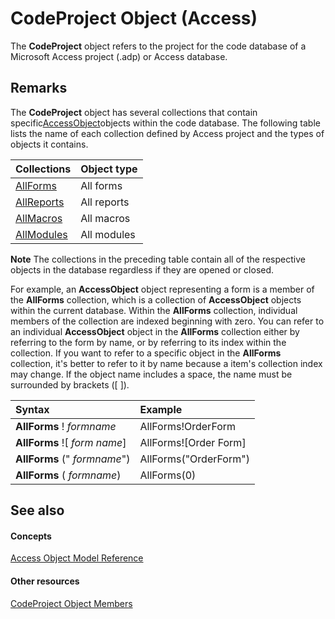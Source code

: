 
# CodeProject Object (Access)

The  **CodeProject** object refers to the project for the code database of a Microsoft Access project (.adp) or Access database.


## Remarks

The  **CodeProject** object has several collections that contain specific[AccessObject](8a770b33-5bff-120a-6707-ca214ee5ced3.md)objects within the code database. The following table lists the name of each collection defined by Access project and the types of objects it contains.



|**Collections**|**Object type**|
|:-----|:-----|
|[AllForms](b90616b9-90fc-bb51-6bfa-b149dece0f1b.md)|All forms|
|[AllReports](5846cf60-41b4-e9f8-ea27-b9400a6d3861.md)|All reports|
|[AllMacros](a36ba978-f643-aca6-5efb-842723d17bbc.md)|All macros|
|[AllModules](322815ae-3afd-f299-0ce9-2e9dbbb8536a.md)|All modules|

 **Note**   The collections in the preceding table contain all of the respective objects in the database regardless if they are opened or closed.

For example, an  **AccessObject** object representing a form is a member of the **AllForms** collection, which is a collection of **AccessObject** objects within the current database. Within the **AllForms** collection, individual members of the collection are indexed beginning with zero. You can refer to an individual **AccessObject** object in the **AllForms** collection either by referring to the form by name, or by referring to its index within the collection. If you want to refer to a specific object in the **AllForms** collection, it's better to refer to it by name because a item's collection index may change. If the object name includes a space, the name must be surrounded by brackets ([ ]).



|**Syntax**|**Example**|
|:-----|:-----|
|**AllForms** ! _formname_|AllForms!OrderForm|
|**AllForms** ![ _form name_]|AllForms![Order Form]|
|**AllForms** (" _formname_")|AllForms("OrderForm")|
|**AllForms** ( _formname_)|AllForms(0)|

## See also


#### Concepts


[Access Object Model Reference](2de134a4-6c5c-d2a3-8377-f4dd973ba650.md)
#### Other resources


[CodeProject Object Members](cd3b6b70-8312-2f2f-0f4d-7679d8bea9f5.md)
